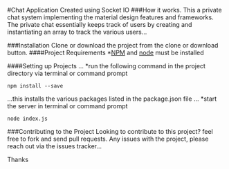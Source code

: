 #Chat Application Created using Socket IO
###How it works.
This a private chat system implementing the material design features and frameworks.
The private chat essentially keeps track of users by creating and instantiating an array to track the various users...

###Installation
Clone or download the project from the clone or download button.
####Project Requirements
*[NPM](https://www.npmjs.com/) and [node](https://nodejs.org/) must be installed

####Setting up Projects
... *run the following command in the project directory via terminal or command prompt
```shell
npm install --save
```
...this installs the various packages listed in the package.json file
... *start the server in terminal or command prompt
```shell
node index.js
```
###Contributing to the Project
Looking to contribute to this project? feel free to fork and send pull requests.
Any issues with the project, please reach out via the issues tracker...

Thanks
